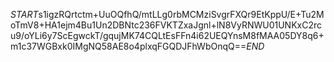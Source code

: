 $START$s1igzRQrtctm+UuOQfhQ/mtLLg0rbMCMziSvgrFXQr9EtKppU/E+Tu2MoTmV8+HA1ejm4Bu1Un2DBNtc236FVKTZxaJgnl+lN8VyRNWU01UNKxC2rcu9/oYLi6y7ScEgwckT/gqujMK74CQLtEsFFn4i62UEQYnsM8fMAA05DY8q6+m1c37WGBxk0IMgNQ58AE8o4plxqFGQDJFhWbOnqQ==$END$